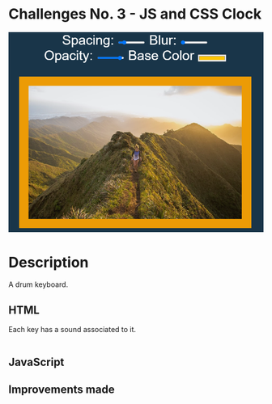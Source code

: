 # Challenges No. 3 - JS and CSS Clock

![JS and CSS Clock](https://github.com/nnsh93/JavaScript30-Challenges/blob/main/Challenge%20%233%20-%20CSS%20Variables/CSS%20Variabls.PNG)
# Description
A drum keyboard.

## HTML
Each key has a sound associated to it.
```html

```

## JavaScript

## Improvements made 
